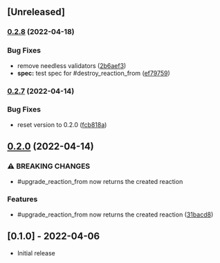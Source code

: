 ## [Unreleased]

### [0.2.8](https://github.com/public-reactions/acts_as_reactable/compare/v0.2.7...v0.2.8) (2022-04-18)


### Bug Fixes

* remove needless validators ([2b6aef3](https://github.com/public-reactions/acts_as_reactable/commit/2b6aef3379da7d3aa9a969440720b04d005a78af))
* **spec:** test spec for #destroy_reaction_from ([ef79759](https://github.com/public-reactions/acts_as_reactable/commit/ef79759ce20109299e8bffa78ad4b7f0784510e0))

### [0.2.7](https://github.com/public-reactions/acts_as_reactable/compare/v0.2.6...v0.2.7) (2022-04-14)


### Bug Fixes

* reset version to 0.2.0 ([fcb818a](https://github.com/public-reactions/acts_as_reactable/commit/fcb818a535e2435f03c9bd9894e5f6016e5b9899))

## [0.2.0](https://github.com/public-reactions/acts_as_reactable/compare/v0.1.0...v0.2.0) (2022-04-14)


### ⚠ BREAKING CHANGES

* #upgrade_reaction_from now returns the created reaction

### Features

* #upgrade_reaction_from now returns the created reaction ([31bacd8](https://github.com/public-reactions/acts_as_reactable/commit/31bacd8598bc250e3bc9b2c5352d155058091f42))

## [0.1.0] - 2022-04-06

- Initial release
